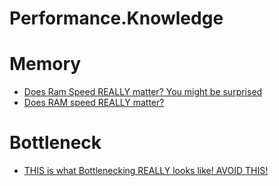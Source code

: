 # Performance.Knowledge
# Memory
- [Does Ram Speed REALLY matter? You might be surprised](https://youtu.be/vjbNhCHwlBo)
- [Does RAM speed REALLY matter?](https://youtu.be/D_Yt4vSZKVk)

# Bottleneck
- [THIS is what Bottlenecking REALLY looks like! AVOID THIS!](https://youtu.be/-VcytCt02eE)
